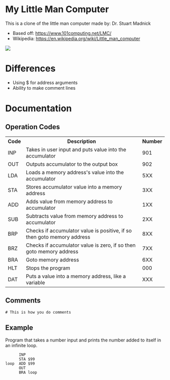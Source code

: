 

# My Little Man Computer
This is a clone of the little man computer made by: Dr. Stuart Madnick
- Based off: https://www.101computing.net/LMC/
- Wikipedia: https://en.wikipedia.org/wiki/Little_man_computer

<img src="https://i.imgur.com/sc45lWi.png">

# Differences
- Using $ for address arguments
- Ability to make comment lines

# Documentation

## Operation Codes
<table>
  <tr>
    <th>Code</th>
    <th>Description</th>
    <th>Number</th>
  </tr>
  <tr>
    <td>INP</td>
    <td>Takes in user input and puts value into the accumulator</td>
    <td>901</td>
  </tr>
  <tr>
    <td>OUT</td>
    <td>Outputs accumulator to the output box</td>
    <td>902</td>
  </tr>
  <tr>
    <td>LDA</td>
    <td>Loads a memory address's value into the accumulator</td>
    <td>5XX</td>
  </tr>
  <tr>
    <td>STA</td>
    <td>Stores accumulator value into a memory address</td>
    <td>3XX</td>
  </tr>
  <tr>
    <td>ADD</td>
    <td>Adds value from memory address to accumulator</td>
    <td>1XX</td>
  </tr>
  <tr>
    <td>SUB</td>
    <td>Subtracts value from memory address to accumulator</td>
    <td>2XX</td>
  </tr>
  <tr>
    <td>BRP</td>
    <td>Checks if accumulator value is positive, if so then goto memory address</td>
    <td>8XX</td>
  </tr>
  <tr>
    <td>BRZ</td>
    <td>Checks if accumulator value is zero, if so then goto memory address</td>
    <td>7XX</td>
  </tr>
  <tr>
    <td>BRA</td>
    <td>Goto memory address</td>
    <td>6XX</td>
  </tr>  
  <tr>
    <td>HLT</td>
    <td>Stops the program</td>
    <td>000</td>
  </tr>  
  <tr>
    <td>DAT</td>
    <td>Puts a value into a memory address, like a variable</td>
    <td>XXX</td>
  </tr>  
</table>

## Comments
```
# This is how you do comments
```

## Example
Program that takes a number input and prints 
the number added to itself in an infinite loop.
```
      INP
      STA $99
loop  ADD $99
      OUT
      BRA loop
```
